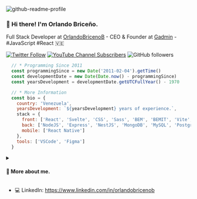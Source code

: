 ![github-readme-profile](https://raw.githubusercontent.com/OrlandoBricenoB/OrlandoBricenoB/main/resources/repo-cover.png)

### 👋 Hi there! I'm Orlando Briceño.

Full Stack Developer at [OrlandoBricenoB](https://orlandobricenob.com/) - CEO & Founder at [Gadmin](https://gadmin.app/) - #JavaScript #React 🇻🇪

[![Twitter Follow](https://img.shields.io/twitter/follow/orlandobricenob?style=social)](https://twitter.com/orlandobricenob)
[![YouTube Channel Subscribers](https://img.shields.io/youtube/channel/subscribers/UCvESQBtiQLWZz3zYYx19MhQ?style=social)](https://youtube.com/@orlandobricenob?sub_confirmation=1)
![GitHub followers](https://img.shields.io/github/followers/orlandobricenob?style=social)

```javascript
  // * Programming Since 2011
  const programmingSince = new Date('2011-02-04').getTime()
  const developmentDate = new Date(Date.now() - programmingSince)
  const yearsDevelopment = developmentDate.getUTCFullYear() - 1970

  // * More Information
  const bio = {
    country: 'Venezuela',
    yearsDevelopment: `${yearsDevelopment} years of experience.`,
    stack = {
      front: ['React', 'Svelte', 'CSS', 'Sass', 'BEM', 'BEMIT', 'Vite', ...rest],
      back: ['NodeJS', 'Express', 'NestJS', 'MongoDB', 'MySQL', 'PostgreSQL', ...rest],
      mobile: ['React Native']
    },
    tools: ['VSCode', 'Figma']
  }
```

<details>  
  <summary><h4>💬 More about me.</h4></summary>
  
  - I live alone with my wife.
  - I like to learn from other people.
  - I love sharing my knowledge and learning with my team while we have fun developing.
</details>

- 💻 LinkedIn: https://www.linkedin.com/in/orlandobricenob
